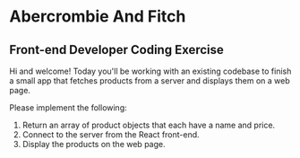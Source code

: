 # Abercrombie And Fitch
## Front-end Developer Coding Exercise
Hi and welcome! Today you'll be working with an existing codebase to finish a small app that fetches products from a server and displays them on a web page.

Please implement the following:
1. Return an array of product objects that each have a name and price.
2. Connect to the server from the React front-end.
3. Display the products on the web page.